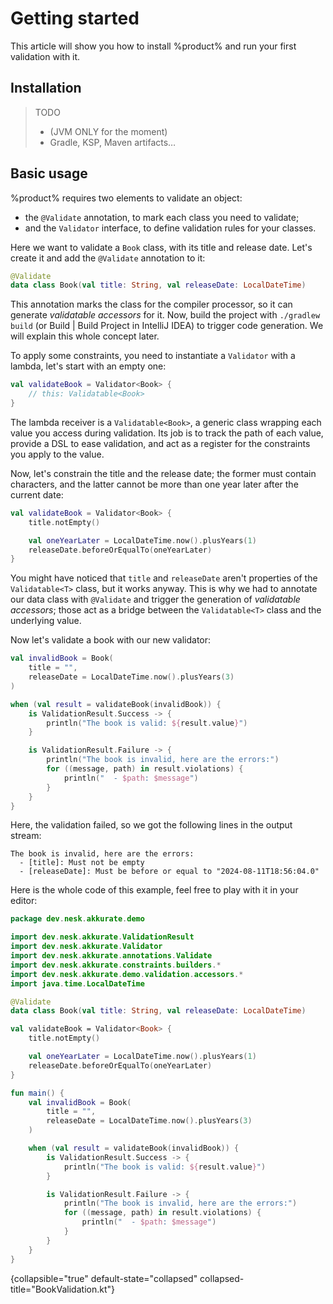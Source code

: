 # Getting started

This article will show you how to install %product% and run your first validation with it.

## Installation

> TODO
>
> - (JVM ONLY for the moment)
> - Gradle, KSP, Maven artifacts…

## Basic usage

%product% requires two elements to validate an object:

- the `@Validate` annotation, to mark each class you need to validate;
- and the `Validator` interface, to define validation rules for your classes.

Here we want to validate a `Book` class, with its title and release date. Let's create it and add the `@Validate`
annotation to it:

```kotlin
@Validate
data class Book(val title: String, val releaseDate: LocalDateTime)
```

This annotation marks the class for the compiler processor, so it can generate _validatable accessors_ for it. Now,
build the project with `./gradlew build` (or <ui-path> Build | Build Project</ui-path> in IntelliJ IDEA) to trigger code
generation. We will explain this whole concept later.

To apply some constraints, you need to instantiate a `Validator` with a lambda, let's start with an empty one:

```kotlin
val validateBook = Validator<Book> {
    // this: Validatable<Book>
}
```

The lambda receiver is a `Validatable<Book>`, a generic class wrapping each value you access during validation. Its job
is to track the path of each value, provide a <tooltip term="DSL">DSL</tooltip> to ease validation, and act as a
register for the constraints you apply to the value.

Now, let's constrain the title and the release date; the former must contain characters, and the latter cannot be more
than one year later after the current date:

```kotlin
val validateBook = Validator<Book> {
    title.notEmpty()

    val oneYearLater = LocalDateTime.now().plusYears(1)
    releaseDate.beforeOrEqualTo(oneYearLater)
}
```

You might have noticed that `title` and `releaseDate` aren't properties of the `Validatable<T>` class, but it works
anyway. This is why we had to annotate our data class with `@Validate` and trigger the generation of _validatable
accessors_; those act as a bridge between the `Validatable<T>` class and the underlying value.

Now let's validate a book with our new validator:

```kotlin
val invalidBook = Book(
    title = "",
    releaseDate = LocalDateTime.now().plusYears(3)
)

when (val result = validateBook(invalidBook)) {
    is ValidationResult.Success -> {
        println("The book is valid: ${result.value}")
    }

    is ValidationResult.Failure -> {
        println("The book is invalid, here are the errors:")
        for ((message, path) in result.violations) {
            println("  - $path: $message")
        }
    }
}
```

<include from="apply-constraints.md" element-id="validation-result-sealed-class"/>

Here, the validation failed, so we got the following lines in the output stream:

```text
The book is invalid, here are the errors:
  - [title]: Must not be empty
  - [releaseDate]: Must be before or equal to "2024-08-11T18:56:04.0"
```

Here is the whole code of this example, feel free to play with it in your editor:

```kotlin
package dev.nesk.akkurate.demo

import dev.nesk.akkurate.ValidationResult
import dev.nesk.akkurate.Validator
import dev.nesk.akkurate.annotations.Validate
import dev.nesk.akkurate.constraints.builders.*
import dev.nesk.akkurate.demo.validation.accessors.*
import java.time.LocalDateTime

@Validate
data class Book(val title: String, val releaseDate: LocalDateTime)

val validateBook = Validator<Book> {
    title.notEmpty()

    val oneYearLater = LocalDateTime.now().plusYears(1)
    releaseDate.beforeOrEqualTo(oneYearLater)
}

fun main() {
    val invalidBook = Book(
        title = "",
        releaseDate = LocalDateTime.now().plusYears(3)
    )

    when (val result = validateBook(invalidBook)) {
        is ValidationResult.Success -> {
            println("The book is valid: ${result.value}")
        }

        is ValidationResult.Failure -> {
            println("The book is invalid, here are the errors:")
            for ((message, path) in result.violations) {
                println("  - $path: $message")
            }
        }
    }
}

```

{collapsible="true" default-state="collapsed" collapsed-title="BookValidation.kt"}
